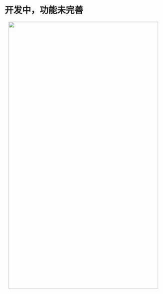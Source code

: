 
# 开发中，功能未完善

<div align=center><img src="https://github.com/xmaihh/MFSocket/raw/master/art/sample.png" width="480" height="854"/></div>